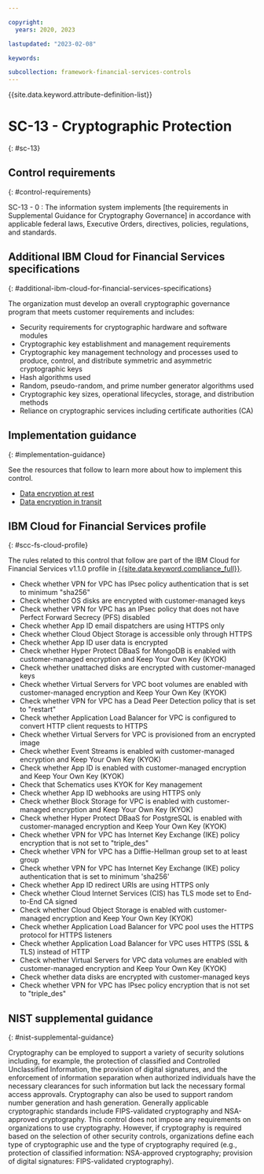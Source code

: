 ```yaml
---

copyright:
  years: 2020, 2023

lastupdated: "2023-02-08"

keywords:

subcollection: framework-financial-services-controls
---
```


{{site.data.keyword.attribute-definition-list}}

               
# SC-13 - Cryptographic Protection
{: #sc-13}

## Control requirements
{: #control-requirements}

SC-13 - 0
    : The information system implements [the requirements in Supplemental Guidance for Cryptography Governance] in accordance with applicable federal laws, Executive Orders, directives, policies, regulations, and standards.

## Additional IBM Cloud for Financial Services specifications
{: #additional-ibm-cloud-for-financial-services-specifications}

The organization must develop an overall cryptographic governance program that meets customer requirements and includes:
- Security requirements for cryptographic hardware and software modules
- Cryptographic key establishment and management requirements
- Cryptographic key management technology and processes used to produce, control, and distribute symmetric and asymmetric cryptographic keys
- Hash algorithms used
- Random, pseudo-random, and prime number generator algorithms used
- Cryptographic key sizes, operational lifecycles, storage, and distribution methods
- Reliance on cryptographic services including certificate authorities (CA)

## Implementation guidance
{: #implementation-guidance}

See the resources that follow to learn more about how to implement this control.

- [Data encryption at rest](/docs/framework-financial-services?topic=framework-financial-services-shared-encryption-at-rest)
- [Data encryption in transit](/docs/framework-financial-services?topic=framework-financial-services-shared-encryption-in-transit)

## IBM Cloud for Financial Services profile
{: #scc-fs-cloud-profile}

The rules related to this control that follow are part of the IBM Cloud for Financial Services v1.1.0 profile in [{{site.data.keyword.compliance_full}}](/docs/security-compliance?topic=security-compliance-getting-started).

- Check whether VPN for VPC has IPsec policy authentication that is set to minimum "sha256" 
- Check whether OS disks are encrypted with customer-managed keys 
- Check whether VPN for VPC has an IPsec policy that does not have Perfect Forward Secrecy (PFS) disabled 
- Check whether App ID email dispatchers are using HTTPS only 
- Check whether Cloud Object Storage is accessible only through HTTPS 
- Check whether App ID user data is encrypted 
- Check whether Hyper Protect DBaaS for MongoDB is enabled with customer-managed encryption and Keep Your Own Key (KYOK) 
- Check whether unattached disks are encrypted with customer-managed keys 
- Check whether Virtual Servers for VPC boot volumes are enabled with customer-managed encryption and Keep Your Own Key (KYOK) 
- Check whether VPN for VPC has a Dead Peer Detection policy that is set to "restart" 
- Check whether Application Load Balancer for VPC is configured to convert HTTP client requests to HTTPS 
- Check whether Virtual Servers for VPC is provisioned from an encrypted image 
- Check whether Event Streams is enabled with customer-managed encryption and Keep Your Own Key (KYOK) 
- Check whether App ID is enabled with customer-managed encryption and Keep Your Own Key (KYOK) 
- Check that Schematics uses KYOK for Key management 
- Check whether App ID webhooks are using HTTPS only 
- Check whether Block Storage for VPC is enabled with customer-managed encryption and Keep Your Own Key (KYOK) 
- Check whether Hyper Protect DBaaS for PostgreSQL is enabled with customer-managed encryption and Keep Your Own Key (KYOK) 
- Check whether VPN for VPC has Internet Key Exchange (IKE) policy encryption that is not set to "triple_des" 
- Check whether VPN for VPC has a Diffie-Hellman group set to at least group 
- Check whether VPN for VPC has Internet Key Exchange (IKE) policy authentication that is set to minimum 'sha256' 
- Check whether App ID redirect URIs are using HTTPS only 
- Check whether Cloud Internet Services (CIS) has TLS mode set to End-to-End CA signed 
- Check whether Cloud Object Storage is enabled with customer-managed encryption and Keep Your Own Key (KYOK) 
- Check whether Application Load Balancer for VPC pool uses the HTTPS protocol for HTTPS listeners 
- Check whether Application Load Balancer for VPC uses HTTPS (SSL & TLS) instead of HTTP 
- Check whether Virtual Servers for VPC data volumes are enabled with customer-managed encryption and Keep Your Own Key (KYOK) 
- Check whether data disks are encrypted with customer-managed keys 
- Check whether VPN for VPC has IPsec policy encryption that is not set to "triple_des"

## NIST supplemental guidance
{: #nist-supplemental-guidance}

Cryptography can be employed to support a variety of security solutions including, for example, the protection of classified and Controlled Unclassified Information, the provision of digital signatures, and the enforcement of information separation when authorized individuals have the necessary clearances for such information but lack the necessary formal access approvals. Cryptography can also be used to support random number generation and hash generation. Generally applicable cryptographic standards include FIPS-validated cryptography and NSA-approved cryptography. This control does not impose any requirements on organizations to use cryptography. However, if cryptography is required based on the selection of other security controls, organizations define each type of cryptographic use and the type of cryptography required (e.g., protection of classified information: NSA-approved cryptography; provision of digital signatures: FIPS-validated cryptography).





